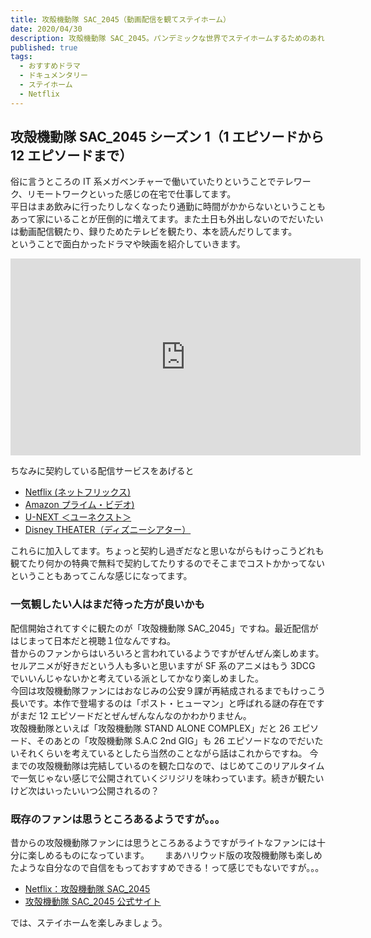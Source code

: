 ```yaml
---
title: 攻殻機動隊 SAC_2045（動画配信を観てステイホーム）
date: 2020/04/30
description: 攻殻機動隊 SAC_2045。パンデミックな世界でステイホームするためのあれこれ、動画配信を観て過ごしてます
published: true
tags:
  - おすすめドラマ
  - ドキュメンタリー
  - ステイホーム
  - Netflix
---
```


## 攻殻機動隊 SAC_2045 シーズン 1（1 エピソードから 12 エピソードまで）

俗に言うところの IT 系メガベンチャーで働いていたりということでテレワーク、リモートワークといった感じの在宅で仕事してます。  
平日はまあ飲みに行ったりしなくなったり通勤に時間がかからないということもあって家にいることが圧倒的に増えてます。また土日も外出しないのでだいたいは動画配信観たり、録りためたテレビを観たり、本を読んだりしてます。  
ということで面白かったドラマや映画を紹介していきます。

<iframe width="560" height="315" src="https://www.youtube.com/embed/O6pA7Dw_iCw" frameborder="0" allow="accelerometer; autoplay; encrypted-media; gyroscope; picture-in-picture" allowfullscreen></iframe>

<!-- more -->

ちなみに契約している配信サービスをあげると

- [Netflix (ネットフリックス) ](https://www.netflix.com/)
- [Amazon プライム・ビデオ) ](https://www.amazon.co.jp/b/?node=3535604051)
- [U-NEXT ＜ユーネクスト＞](https://video.unext.jp/)
- [Disney THEATER（ディズニーシアター）](https://theater.disney.co.jp/)

これらに加入してます。ちょっと契約し過ぎだなと思いながらもけっこうどれも観てたり何かの特典で無料で契約してたりするのでそこまでコストかかってないということもあってこんな感じになってます。

### 一気観したい人はまだ待った方が良いかも

配信開始されてすぐに観たのが「攻殻機動隊 SAC_2045」ですね。最近配信がはじまって日本だと視聴１位なんですね。  
昔からのファンからはいろいろと言われているようですがぜんぜん楽しめます。セルアニメが好きだという人も多いと思いますが SF 系のアニメはもう 3DCG でいいんじゃないかと考えている派としてかなり楽しめました。  
今回は攻殻機動隊ファンにはおなじみの公安９課が再結成されるまでもけっこう長いです。本作で登場するのは「ポスト・ヒューマン」と呼ばれる謎の存在ですがまだ 12 エピソードだとぜんぜんなんなのかわかりません。  
攻殻機動隊といえば「攻殻機動隊 STAND ALONE COMPLEX」だと 26 エピソード、そのあとの「攻殻機動隊 S.A.C 2nd GIG」も 26 エピソードなのでだいたいそれくらいを考えているとしたら当然のことながら話はこれからですね。
今までの攻殻機動隊は完結しているのを観た口なので、はじめてこのリアルタイムで一気じゃない感じで公開されていくジリジリを味わっています。続きが観たいけど次はいったいいつ公開されるの？

### 既存のファンは思うところあるようですが。。。

昔からの攻殻機動隊ファンには思うところあるようですがライトなファンには十分に楽しめるものになっています。　　
まあハリウッド版の攻殻機動隊も楽しめたような自分なので自信をもっておすすめできる！って感じでもないですが。。。

- [Netflix：攻殻機動隊 SAC_2045](https://www.netflix.com/title/81030224)
- [攻殻機動隊 SAC_2045 公式サイト](https://www.ghostintheshell-sac2045.jp/)

では、ステイホームを楽しみましょう。
